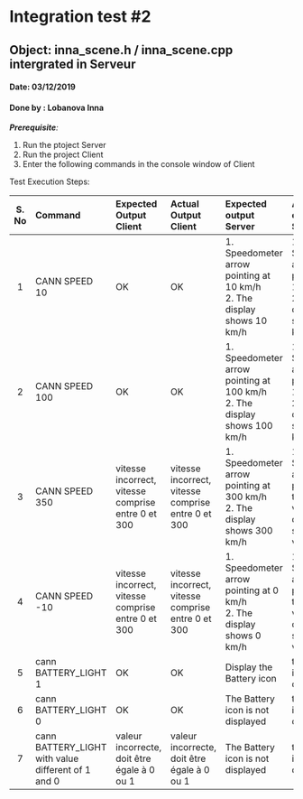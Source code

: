 # Integration test #2
## Object: inna_scene.h / inna_scene.cpp intergrated in **Serveur**
#### Date: 03/12/2019 
#### Done by : Lobanova Inna
_**Prerequisite**:_
1. Run the ptoject Server 
2. Run the project Client
3. Enter the following commands in the console window of Client

Test Execution Steps:

| S. No | Command | Expected Output Client | Actual Output Client | Expected output Server | Actual output Server | Test Result| Test Comments |
 | :--: | :--  | :--- | :--  | :--  | :--  | :--:  | :--  |
 | 1|CANN SPEED 10 | OK | OK | 1. Speedometer arrow pointing at 10 km/h <br/> 2. The display shows 10 km/h                                                                                                                                                                                            | 1. Speedometer arrow pointing at 10 km/h <br/> 2. The display shows 10 km/h| Passed||
 | 2|CANN SPEED 100 | OK | OK| 1. Speedometer arrow pointing at 100 km/h <br/> 2. The display shows 100 km/h| 1. Speedometer arrow pointing at 100 km/h <br/> 2. The display shows 100 km/h| Passed | |
 | 3| CANN SPEED 350 | vitesse incorrect, vitesse comprise entre 0 et 300 | vitesse incorrect, vitesse comprise entre 0 et 300 | 1. Speedometer arrow pointing at 300 km/h <br/> 2. The display shows 300 km/h| 1. Speedometer arrow pointing at the last valid value 2. The display shows last valid value | Not Passed |  needs to be implementer in Server |
 |4| CANN SPEED -10 | vitesse incorrect, vitesse comprise entre 0 et 300| vitesse incorrect, vitesse comprise entre 0 et 300 | 1. Speedometer arrow pointing at 0 km/h <br/> 2. The display shows  0 km/h| 1. Speedometer arrow pointing at the last valid value 2. The display shows last valid value| Not Passed|  needs to be implementer in Server|
 | 5| cann BATTERY_LIGHT 1 | OK | OK| Display the Battery icon | the Battery icon is displayed | Passed                        |
 | 6| cann BATTERY_LIGHT 0 | OK | OK| The Battery icon is not displayed | the Battery icon is not displayed | Passed |
 | 7| cann BATTERY_LIGHT with value different of 1 and 0 | valeur incorrecte, doit être égale à 0 ou 1 | valeur incorrecte, doit être égale à 0 ou 1| The Battery icon is not displayed    | the Battery icon is not displayed | Passed |

 